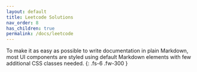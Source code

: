 ```yaml
---
layout: default
title: Leetcode Solutions
nav_order: 8
has_children: true
permalink: /docs/leetcode
---
```


To make it as easy as possible to write documentation in plain Markdown, most UI components are styled using default Markdown elements with few additional CSS classes needed.
{: .fs-6 .fw-300 }